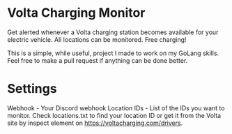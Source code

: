 # Volta Charging Monitor
Get alerted whenever a Volta charging station becomes available for your electric vehicle. All locations can be monitored. Free charging!

This is a simple, while useful, project I made to work on my GoLang skills. Feel free to make a pull request if anything can be done better.

# Settings
Webhook - Your Discord webhook
Location IDs - List of the IDs you want to monitor. Check locations.txt to find your location ID or get it from the Volta site by inspect element on https://voltacharging.com/drivers.  
